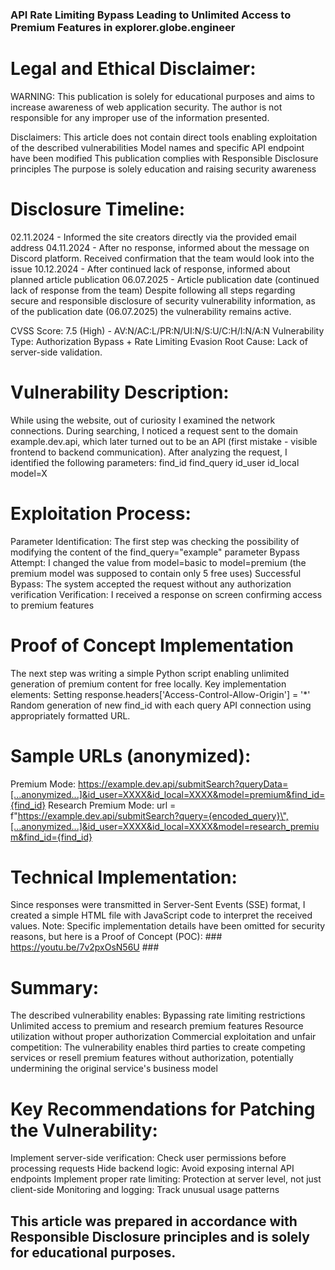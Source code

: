 ### API Rate Limiting Bypass Leading to Unlimited Access to Premium Features in explorer.globe.engineer

# Legal and Ethical Disclaimer:
WARNING: This publication is solely for educational purposes and aims to increase awareness of web application security. The author is not responsible for any improper use of the information presented.

Disclaimers:
This article does not contain direct tools enabling exploitation of the described vulnerabilities
Model names and specific API endpoint have been modified
This publication complies with Responsible Disclosure principles
The purpose is solely education and raising security awareness

# Disclosure Timeline:
 02.11.2024 - Informed the site creators directly via the provided email address
 04.11.2024 - After no response, informed about the message on Discord platform. Received confirmation that the team would look into the issue
 10.12.2024 - After continued lack of response, informed about planned article publication
 06.07.2025 - Article publication date (continued lack of response from the team)
Despite following all steps regarding secure and responsible disclosure of security vulnerability information, as of the publication date (06.07.2025) the vulnerability remains active.

CVSS Score: 7.5 (High) - AV:N/AC:L/PR:N/UI:N/S:U/C:H/I:N/A:N
Vulnerability Type: Authorization Bypass + Rate Limiting Evasion Root Cause: Lack of server-side validation.

# Vulnerability Description:
While using the website, out of curiosity I examined the network connections. During searching, I noticed a request sent to the domain example.dev.api, which later turned out to be an API (first mistake - visible frontend to backend communication).
After analyzing the request, I identified the following parameters:
find_id
find_query
id_user
id_local
model=X

# Exploitation Process:
Parameter Identification: The first step was checking the possibility of modifying the content of the find_query="example" parameter
Bypass Attempt: I changed the value from model=basic to model=premium (the premium model was supposed to contain only 5 free uses)
Successful Bypass: The system accepted the request without any authorization verification
Verification: I received a response on screen confirming access to premium features

# Proof of Concept Implementation
The next step was writing a simple Python script enabling unlimited generation of premium content for free locally. Key implementation elements:
Setting response.headers['Access-Control-Allow-Origin'] = '*'
Random generation of new find_id with each query
API connection using appropriately formatted URL.

# Sample URLs (anonymized):
Premium Mode:
https://example.dev.api/submitSearch?queryData=[...anonymized...]&id_user=XXXX&id_local=XXXX&model=premium&find_id={find_id}
Research Premium Mode:
url = f"https://example.dev.api/submitSearch?query={encoded_query}\",[...anonymized...]&id_user=XXXX&id_local=XXXX&model=research_premium&find_id={find_id}

# Technical Implementation:
Since responses were transmitted in Server-Sent Events (SSE) format, I created a simple HTML file with JavaScript code to interpret the received values.
Note: Specific implementation details have been omitted for security reasons, but here is a Proof of Concept (POC): ### https://youtu.be/7v2pxOsN56U ###

# Summary:
The described vulnerability enables:
Bypassing rate limiting restrictions
Unlimited access to premium and research premium features
Resource utilization without proper authorization
Commercial exploitation and unfair competition: The vulnerability enables third parties to create competing services or resell premium features without authorization, potentially undermining the original service's business model

# Key Recommendations for Patching the Vulnerability:
Implement server-side verification: Check user permissions before processing requests
Hide backend logic: Avoid exposing internal API endpoints
Implement proper rate limiting: Protection at server level, not just client-side
Monitoring and logging: Track unusual usage patterns

## This article was prepared in accordance with Responsible Disclosure principles and is solely for educational purposes.
